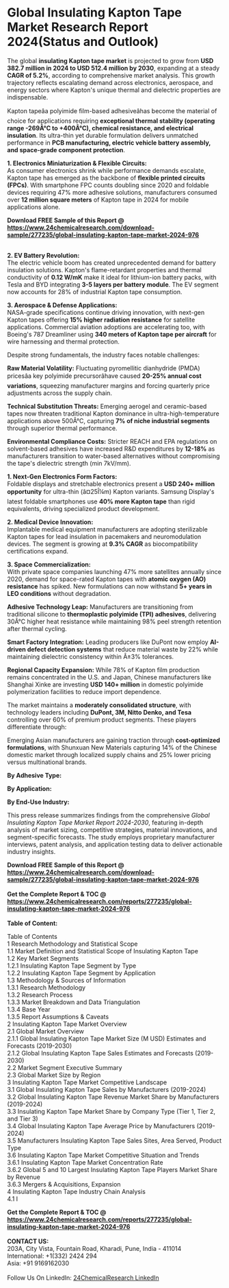 <h1>Global Insulating Kapton Tape Market Research Report 2024(Status and Outlook)</h1><p>The global <strong>insulating Kapton tape market</strong> is projected to grow from <strong>USD 382.7 million in 2024 to USD 512.4 million by 2030</strong>, expanding at a steady <strong>CAGR of 5.2%</strong>, according to comprehensive market analysis. This growth trajectory reflects escalating demand across electronics, aerospace, and energy sectors where Kapton's unique thermal and dielectric properties are indispensable.</p><p>Kapton tapeâa polyimide film-based adhesiveâhas become the material of choice for applications requiring <strong>exceptional thermal stability (operating range -269Â°C to +400Â°C), chemical resistance, and electrical insulation</strong>. Its ultra-thin yet durable formulation delivers unmatched performance in <strong>PCB manufacturing, electric vehicle battery assembly, and space-grade component protection</strong>.</p><p><strong>1. Electronics Miniaturization &amp; Flexible Circuits:</strong><br>
As consumer electronics shrink while performance demands escalate, Kapton tape has emerged as the backbone of <strong>flexible printed circuits (FPCs)</strong>. With smartphone FPC counts doubling since 2020 and foldable devices requiring 47% more adhesive solutions, manufacturers consumed over <strong>12 million square meters</strong> of Kapton tape in 2024 for mobile applications alone.</p><div><b>Download FREE Sample of this Report @ 
            <a href="https://www.24chemicalresearch.com/download-sample/277235/global-insulating-kapton-tape-market-2024-976">
            https://www.24chemicalresearch.com/download-sample/277235/global-insulating-kapton-tape-market-2024-976</a></b></div><br><p><strong>2. EV Battery Revolution:</strong><br>
The electric vehicle boom has created unprecedented demand for battery insulation solutions. Kapton's flame-retardant properties and thermal conductivity of <strong>0.12 W/mK</strong> make it ideal for lithium-ion battery packs, with Tesla and BYD integrating <strong>3-5 layers per battery module</strong>. The EV segment now accounts for 28% of industrial Kapton tape consumption.</p><p><strong>3. Aerospace &amp; Defense Applications:</strong><br>
NASA-grade specifications continue driving innovation, with next-gen Kapton tapes offering <strong>15% higher radiation resistance</strong> for satellite applications. Commercial aviation adoptions are accelerating too, with Boeing's 787 Dreamliner using <strong>340 meters of Kapton tape per aircraft</strong> for wire harnessing and thermal protection.</p><p>Despite strong fundamentals, the industry faces notable challenges:</p><p><strong>Raw Material Volatility:</strong> Fluctuating pyromellitic dianhydride (PMDA) pricesâa key polyimide precursorâhave caused <strong>20-25% annual cost variations</strong>, squeezing manufacturer margins and forcing quarterly price adjustments across the supply chain.</p><p><strong>Technical Substitution Threats:</strong> Emerging aerogel and ceramic-based tapes now threaten traditional Kapton dominance in ultra-high-temperature applications above 500Â°C, capturing <strong>7% of niche industrial segments</strong> through superior thermal performance.</p><p><strong>Environmental Compliance Costs:</strong> Stricter REACH and EPA regulations on solvent-based adhesives have increased R&amp;D expenditures by <strong>12-18%</strong> as manufacturers transition to water-based alternatives without compromising the tape's dielectric strength (min 7kV/mm).</p><p><strong>1. Next-Gen Electronics Form Factors:</strong><br>
Foldable displays and stretchable electronics present a <strong>USD 240+ million opportunity</strong> for ultra-thin (â¤25Î¼m) Kapton variants. Samsung Display's latest foldable smartphones use <strong>40% more Kapton tape</strong> than rigid equivalents, driving specialized product development.</p><p><strong>2. Medical Device Innovation:</strong><br>
Implantable medical equipment manufacturers are adopting sterilizable Kapton tapes for lead insulation in pacemakers and neuromodulation devices. The segment is growing at <strong>9.3% CAGR</strong> as biocompatibility certifications expand.</p><p><strong>3. Space Commercialization:</strong><br>
With private space companies launching 47% more satellites annually since 2020, demand for space-rated Kapton tapes with <strong>atomic oxygen (AO) resistance</strong> has spiked. New formulations can now withstand <strong>5+ years in LEO conditions</strong> without degradation.</p><p><strong>Adhesive Technology Leap:</strong> Manufacturers are transitioning from traditional silicone to <strong>thermoplastic polyimide (TPI) adhesives</strong>, delivering 30Â°C higher heat resistance while maintaining 98% peel strength retention after thermal cycling.</p><p><strong>Smart Factory Integration:</strong> Leading producers like DuPont now employ <strong>AI-driven defect detection systems</strong> that reduce material waste by 22% while maintaining dielectric consistency within Â±3% tolerances.</p><p><strong>Regional Capacity Expansion:</strong> While 78% of Kapton film production remains concentrated in the U.S. and Japan, Chinese manufacturers like Shanghai Xinke are investing <strong>USD 140+ million</strong> in domestic polyimide polymerization facilities to reduce import dependence.</p><p>The market maintains a <strong>moderately consolidated structure</strong>, with technology leaders including <strong>DuPont, 3M, Nitto Denko, and Tesa</strong> controlling over 60% of premium product segments. These players differentiate through:</p><p>Emerging Asian manufacturers are gaining traction through <strong>cost-optimized formulations</strong>, with Shunxuan New Materials capturing 14% of the Chinese domestic market through localized supply chains and 25% lower pricing versus multinational brands.</p><p><strong>By Adhesive Type:</strong>
        </p><p><strong>By Application:</strong>
        </p><p><strong>By End-Use Industry:</strong>
        </p><p>This press release summarizes findings from the comprehensive <em>Global Insulating Kapton Tape Market Report 2024-2030</em>, featuring in-depth analysis of market sizing, competitive strategies, material innovations, and segment-specific forecasts. The study employs proprietary manufacturer interviews, patent analysis, and application testing data to deliver actionable industry insights.</p><div><b>Download FREE Sample of this Report @ 
            <a href="https://www.24chemicalresearch.com/download-sample/277235/global-insulating-kapton-tape-market-2024-976">
            https://www.24chemicalresearch.com/download-sample/277235/global-insulating-kapton-tape-market-2024-976</a></b></div><br><div><b>Get the Complete Report & TOC @ 
            <a href="https://www.24chemicalresearch.com/reports/277235/global-insulating-kapton-tape-market-2024-976">
            https://www.24chemicalresearch.com/reports/277235/global-insulating-kapton-tape-market-2024-976</a></b></div><br>
            <b>Table of Content:</b><p>Table of Contents<br />
1 Research Methodology and Statistical Scope<br />
1.1 Market Definition and Statistical Scope of Insulating Kapton Tape<br />
1.2 Key Market Segments<br />
1.2.1 Insulating Kapton Tape Segment by Type<br />
1.2.2 Insulating Kapton Tape Segment by Application<br />
1.3 Methodology & Sources of Information<br />
1.3.1 Research Methodology<br />
1.3.2 Research Process<br />
1.3.3 Market Breakdown and Data Triangulation<br />
1.3.4 Base Year<br />
1.3.5 Report Assumptions & Caveats<br />
2 Insulating Kapton Tape Market Overview<br />
2.1 Global Market Overview<br />
2.1.1 Global Insulating Kapton Tape Market Size (M USD) Estimates and Forecasts (2019-2030)<br />
2.1.2 Global Insulating Kapton Tape Sales Estimates and Forecasts (2019-2030)<br />
2.2 Market Segment Executive Summary<br />
2.3 Global Market Size by Region<br />
3 Insulating Kapton Tape Market Competitive Landscape<br />
3.1 Global Insulating Kapton Tape Sales by Manufacturers (2019-2024)<br />
3.2 Global Insulating Kapton Tape Revenue Market Share by Manufacturers (2019-2024)<br />
3.3 Insulating Kapton Tape Market Share by Company Type (Tier 1, Tier 2, and Tier 3)<br />
3.4 Global Insulating Kapton Tape Average Price by Manufacturers (2019-2024)<br />
3.5 Manufacturers Insulating Kapton Tape Sales Sites, Area Served, Product Type<br />
3.6 Insulating Kapton Tape Market Competitive Situation and Trends<br />
3.6.1 Insulating Kapton Tape Market Concentration Rate<br />
3.6.2 Global 5 and 10 Largest Insulating Kapton Tape Players Market Share by Revenue<br />
3.6.3 Mergers & Acquisitions, Expansion<br />
4 Insulating Kapton Tape Industry Chain Analysis<br />
4.1 I</p><div><b>Get the Complete Report & TOC @ 
            <a href="https://www.24chemicalresearch.com/reports/277235/global-insulating-kapton-tape-market-2024-976">
            https://www.24chemicalresearch.com/reports/277235/global-insulating-kapton-tape-market-2024-976</a></b></div><br><b>CONTACT US:</b><br>
            203A, City Vista, Fountain Road, Kharadi, Pune, India - 411014<br>
            International: +1(332) 2424 294<br>
            Asia: +91 9169162030 <br><br>
            Follow Us On LinkedIn: <a href="https://www.linkedin.com/company/24chemicalresearch/">24ChemicalResearch LinkedIn</a>